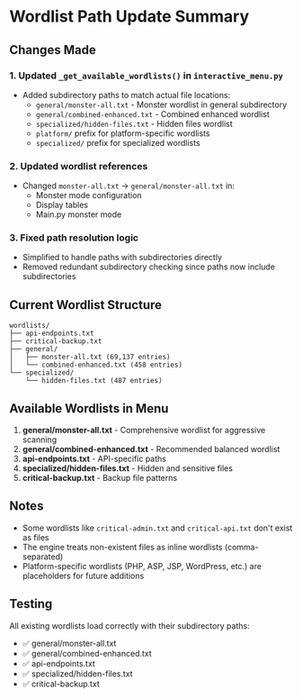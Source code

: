 # Wordlist Path Update Summary

## Changes Made

### 1. Updated `_get_available_wordlists()` in `interactive_menu.py`
- Added subdirectory paths to match actual file locations:
  - `general/monster-all.txt` - Monster wordlist in general subdirectory
  - `general/combined-enhanced.txt` - Combined enhanced wordlist
  - `specialized/hidden-files.txt` - Hidden files wordlist
  - `platform/` prefix for platform-specific wordlists
  - `specialized/` prefix for specialized wordlists

### 2. Updated wordlist references
- Changed `monster-all.txt` → `general/monster-all.txt` in:
  - Monster mode configuration
  - Display tables
  - Main.py monster mode

### 3. Fixed path resolution logic
- Simplified to handle paths with subdirectories directly
- Removed redundant subdirectory checking since paths now include subdirectories

## Current Wordlist Structure

```
wordlists/
├── api-endpoints.txt
├── critical-backup.txt
├── general/
│   ├── monster-all.txt (69,137 entries)
│   └── combined-enhanced.txt (458 entries)
└── specialized/
    └── hidden-files.txt (487 entries)
```

## Available Wordlists in Menu

1. **general/monster-all.txt** - Comprehensive wordlist for aggressive scanning
2. **general/combined-enhanced.txt** - Recommended balanced wordlist
3. **api-endpoints.txt** - API-specific paths
4. **specialized/hidden-files.txt** - Hidden and sensitive files
5. **critical-backup.txt** - Backup file patterns

## Notes

- Some wordlists like `critical-admin.txt` and `critical-api.txt` don't exist as files
- The engine treats non-existent files as inline wordlists (comma-separated)
- Platform-specific wordlists (PHP, ASP, JSP, WordPress, etc.) are placeholders for future additions

## Testing

All existing wordlists load correctly with their subdirectory paths:
- ✅ general/monster-all.txt
- ✅ general/combined-enhanced.txt  
- ✅ api-endpoints.txt
- ✅ specialized/hidden-files.txt
- ✅ critical-backup.txt